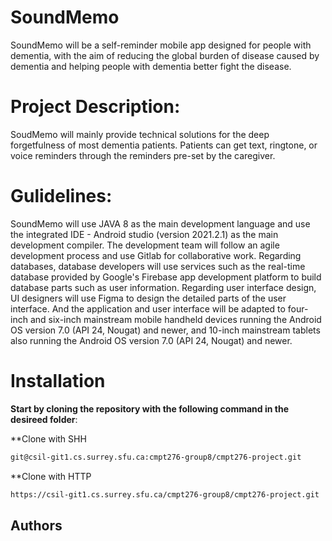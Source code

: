 SoundMemo
=========
SoundMemo will be a self-reminder mobile app designed for people with dementia, with the aim of reducing the global burden of disease caused by dementia and helping people with dementia better fight the disease.

# Project Description:
SoudMemo will mainly provide technical solutions for the deep forgetfulness of most dementia patients. Patients can get text, ringtone, or voice reminders through the reminders pre-set by the caregiver.

# Gulidelines:
SoundMemo will use JAVA 8 as the main development language and use the integrated IDE - Android studio (version 2021.2.1) as the main development compiler. The development team will follow an agile development process and use Gitlab for collaborative work. Regarding databases, database developers will use services such as the real-time database provided by Google's Firebase app development platform to build 
database parts such as user information. Regarding user interface design, UI designers will use Figma to design the detailed parts of the user interface. And the application and user interface will be adapted to four-inch and six-inch mainstream mobile handheld devices running the Android OS version 7.0 (API 24, Nougat) and newer, and 10-inch mainstream tablets also running the Android OS version 7.0 (API 24, Nougat) and newer. 

# Installation

**Start by cloning the repository with the following command in the desireed folder**:

**Clone with SHH
```bash
git@csil-git1.cs.surrey.sfu.ca:cmpt276-group8/cmpt276-project.git
```

**Clone with HTTP
```bash
https://csil-git1.cs.surrey.sfu.ca/cmpt276-group8/cmpt276-project.git
```
## Authors
